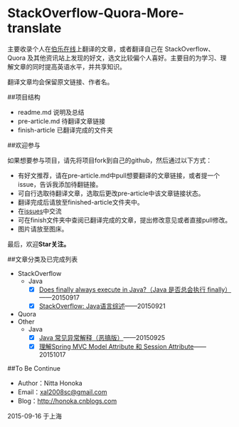 # StackOverflow-Quora-More-translate
主要收录个人在[伯乐在线](http://www.jobbole.com/)上翻译的文章，或者翻译自己在 StackOverflow、Quora 及其他资讯站上发现的好文，选文比较偏个人喜好。主要目的为学习、理解文章的同时提高英语水平，并共享知识。

翻译文章均会保留原文链接、作者名。

##项目结构

- readme.md 说明及总结
- pre-article.md 待翻译文章链接
- finish-article 已翻译完成的文件夹

##欢迎参与

如果想要参与项目，请先将项目fork到自己的github，然后通过以下方式：
 
 - 有好文推荐，请在pre-article.md中pull想要翻译的文章链接，或者提一个issue，告诉我添加待翻链接。
 - 可自行选取待翻译文章，选取后更改pre-article中该文章链接状态。
 - 翻译完成后请放至finished-article文件夹中。
 - 在[issues](https://github.com/nitta-honoka/StackOverflow-Quora-More-translate/issues)中交流
 - 可在finish文件夹中查阅已翻译完成的文章，提出修改意见或者直接pull修改。
 - 图片请放至图床。
 
最后，欢迎**Star关注。**

##文章分类及已完成列表

- StackOverflow
	+ Java
   	    - [x] [Does finally always execute in Java?（Java 是否总会执行 finally）](https://github.com/nitta-honoka/StackOverflow-Quora-More-translate/blob/master/finished-article/Does-finally-always-execute-in-Java.md)——20150917  
   	    - [x] [StackOverflow: Java语言综述](https://github.com/nitta-honoka/StackOverflow-Quora-More-translate/blob/master/finished-article/StackOverflow-Java%20tag.md)——20150921
- Quora
- Other
	+ Java
	   + [x] [Java 常见异常解释（恶搞版）](https://github.com/nitta-honoka/StackOverflow-Quora-More-translate/blob/master/finished-article/Java%20%E5%B8%B8%E8%A7%81%E5%BC%82%E5%B8%B8%E8%A7%A3%E9%87%8A%EF%BC%88%E6%81%B6%E6%90%9E%E7%89%88%EF%BC%89.md)——20150925
	   + [x] [理解Spring MVC Model Attribute 和 Session Attribute](https://github.com/nitta-honoka/StackOverflow-Quora-More-translate/blob/master/finished-article/%E7%90%86%E8%A7%A3Spring%20MVC%20Model%20Attribute%20%E5%92%8C%20Session%20Attribute.md)——20151017

##To Be Continue

- Author：Nitta Honoka
- Email：xal2008sc@gmail.com
- Blog：http://honoka.cnblogs.com

2015-09-16 于上海
